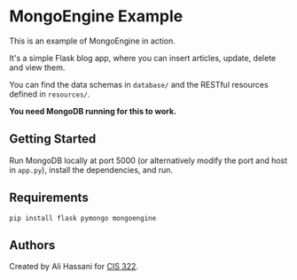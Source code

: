 # MongoEngine Example

This is an example of MongoEngine in action.

It's a simple Flask blog app, where you can insert articles, update, delete and view them.

You can find the data schemas in `database/` and the RESTful resources defined in `resources/`.

**You need MongoDB running for this to work.**

## Getting Started

Run MongoDB locally at port 5000 (or alternatively modify the port and host in `app.py`), install the dependencies, and run.

## Requirements
```
pip install flask pymongo mongoengine
```

## Authors
Created by Ali Hassani for [CIS 322](https://classes.cs.uoregon.edu/22W/cis322/).